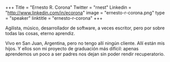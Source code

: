 +++
Title = "Ernesto R. Corona"
Twitter = "rnest"
Linkedin = "http://www.linkedin.com/in/ecorona"
image = "ernesto-r-corona.png"
type = "speaker"
linktitle = "ernesto-r-corona"
+++

Agilista, músico, desarrollador de software, a veces escritor, pero por sobre todas las cosas, eterno aprendiz.

Vivo en San Juan, Argentina, pero no tengo allí ningún cliente. Allí están mis hijos. Y ellos son mi proyecto de graduación más difícil: apenas aprendemos un poco a ser padres nos dejan sin poder rendir recuperatorio.
